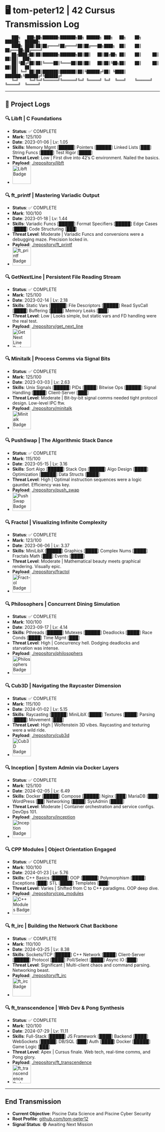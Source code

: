 # 🖥️ tom-peter12 | 42 Cursus Transmission Log

```
   ███╗   ███╗██╗███████╗███████╗██╗ ██████╗ ███╗   ██╗    ██╗      ██████╗  ██████╗ 
   ████╗ ████║██║██╔════╝██╔════╝██║██╔═══██╗████╗  ██║    ██║     ██╔═══██╗██╔════╝ 
   ██╔████╔██║██║███████╗███████╗██║██║   ██║██╔██╗ ██║    ██║     ██║   ██║██║  ███╗
   ██║╚██╔╝██║██║╚════██║╚════██║██║██║   ██║██║╚██╗██║    ██║     ██║   ██║██║   ██║
   ██║ ╚═╝ ██║██║███████║███████║██║╚██████╔╝██║ ╚████║    ███████╗╚██████╔╝╚██████╔╝
   ╚═╝     ╚═╝╚═╝╚══════╝╚══════╝╚═╝ ╚═════╝ ╚═╝  ╚═══╝    ╚══════╝ ╚═════╝  ╚═════╝ 
```
   
   
---

## 🚀 Project Logs

### 🔍 Libft | C Foundations
- **Status**: ✅ COMPLETE
- **Mark**: 125/100
- **Date**: 2023-01-06 | Lv: 1.05
- **Skills**: Memory Mgmt [█████] Pointers [█████] Linked Lists [███] String Funcs [████] Test Rigor [████]
- **Threat Level**: Low | First dive into 42’s C environment. Nailed the basics.
- **Payload**: [./repository/libft](https://github.com/tom-peter12/01-libft)
- <img src="https://raw.githubusercontent.com/tom-peter12/tom-peter12/main/badges/libft.png" width="60" alt="Libft Badge">

### 🔍 ft_printf | Mastering Variadic Output
- **Status**: ✅ COMPLETE
- **Mark**: 100/100
- **Date**: 2023-01-18 | Lv: 1.44
- **Skills**: Variadic Funcs [█████] Format Specifiers [█████] Edge Cases [████] Code Structuring [███]
- **Threat Level**: Moderate | Variadic Funcs and conversions were a debugging maze. Precision locked in.
- **Payload**: [./repository/ft_printf](https://github.com/tom-peter12/02-ft_printf)
- <img src="https://raw.githubusercontent.com/tom-peter12/tom-peter12/main/badges/printf.png" width="60" alt="ft_printf Badge">

### 🔍 GetNextLine | Persistent File Reading Stream
- **Status**: ✅ COMPLETE
- **Mark**: 125/100
- **Date**: 2023-02-14 | Lv: 2.18
- **Skills**: Static Vars [█████] File Descriptors [█████] Read SysCall [████] Buffering [████] Memory Leaks [███]
- **Threat Level**: Low | Looks simple, but static vars and FD handling were the real test.
- **Payload**: [./repository/get_next_line](https://github.com/tom-peter12/get_next_line)
- <img src="https://raw.githubusercontent.com/tom-peter12/tom-peter12/main/badges/gnl.png" width="60" alt="Get Next Line Badge">

### 🔍 Minitalk | Process Comms via Signal Bits
- **Status**: ✅ COMPLETE
- **Mark**: 125/100
- **Date**: 2023-03-03 | Lv: 2.63
- **Skills**: Unix Signals [█████] PIDs [████] Bitwise Ops [█████] Signal Handling [████] Client-Server [███]
- **Threat Level**: Moderate | Bit-by-bit signal comms needed tight protocol design. Low-level IPC ftw.
- **Payload**: [./repository/minitalk](https://github.com/tom-peter12/minitalk)
- <img src="https://raw.githubusercontent.com/tom-peter12/tom-peter12/main/badges/minitalk.png" width="60" alt="Minitalk Badge">

### 🔍 PushSwap | The Algorithmic Stack Dance
- **Status**: ✅ COMPLETE
- **Mark**: 115/100
- **Date**: 2023-05-15 | Lv: 3.16
- **Skills**: Sort Algo [█████] Stack Ops [█████] Algo Design [████] Optimization [█████] Data Structs [████]
- **Threat Level**: High | Optimal instruction sequences were a logic gauntlet. Efficiency was key.
- **Payload**: [./repository/push_swap](https://github.com/tom-peter12/push_swap)
- <img src="https://raw.githubusercontent.com/tom-peter12/tom-peter12/main/badges/pushswap.png" width="60" alt="Push Swap Badge">

### 🔍 Fractol | Visualizing Infinite Complexity
- **Status**: ✅ COMPLETE
- **Mark**: 123/100
- **Date**: 2023-06-06 | Lv: 3.37
- **Skills**: MiniLibX [█████] Graphics [████] Complex Nums [████] Fractals Math [███] Events [████]
- **Threat Level**: Moderate | Mathematical beauty meets graphical rendering. Visually epic.
- **Payload**: [./repository/fractol](https://github.com/tom-peter12/fractol)
- <img src="https://raw.githubusercontent.com/tom-peter12/tom-peter12/main/badges/fractol.png" width="60" alt="Fract-ol Badge">

### 🔍 Philosophers | Concurrent Dining Simulation
- **Status**: ✅ COMPLETE
- **Mark**: 100/100
- **Date**: 2023-09-17 | Lv: 4.14
- **Skills**: Pthreads [█████] Mutexes [█████] Deadlocks [████] Race Conds [████] Time Mgmt [███]
- **Threat Level**: High | Concurrency hell. Dodging deadlocks and starvation was intense.
- **Payload**: [./repository/philosophers](https://github.com/tom-peter12/philo)
- <img src="https://raw.githubusercontent.com/tom-peter12/tom-peter12/main/badges/philo.png" width="60" alt="Philosophers Badge">

### 🔍 Cub3D | Navigating the Raycaster Dimension
- **Status**: ✅ COMPLETE
- **Mark**: 115/100
- **Date**: 2024-01-02 | Lv: 5.15
- **Skills**: Raycasting [█████] MiniLibX [████] Textures [████] Parsing [████] Movement [███]
- **Threat Level**: High | Wolfenstein 3D vibes. Raycasting and texturing were a wild ride.
- **Payload**: [./repository/cub3d](https://github.com/tom-peter12/cub3D)
- <img src="https://raw.githubusercontent.com/tom-peter12/tom-peter12/main/badges/cub3D.png" width="60" alt="Cub3D Badge">

### 🔍 Inception | System Admin via Docker Layers
- **Status**: ✅ COMPLETE
- **Mark**: 125/100
- **Date**: 2024-02-05 | Lv: 6.49
- **Skills**: Docker [█████] Compose [█████] Nginx [███] MariaDB [███] WordPress [██] Networking [████] SysAdmin [████]
- **Threat Level**: Moderate | Container orchestration and service configs. DevOps 101.
- **Payload**: [./repository/inception](https://github.com/tom-peter12/Inception)
- <img src="https://raw.githubusercontent.com/tom-peter12/tom-peter12/main/badges/inceptionm.png" width="60" alt="Inception Badge">

### 🔍 CPP Modules | Object Orientation Engaged
- **Status**: ✅ COMPLETE
- **Mark**: 100/100
- **Date**: 2024-01-23 | Lv: 5.76
- **Skills**: C++ Basics [█████] OOP [█████] Polymorphism [████] Exceptions [███] STL [████] Templates [███]
- **Threat Level**: Varies | Shifted from C to C++ paradigms. OOP deep dive.
- **Payload**: [./repository/cpp_modules](https://github.com/tom-peter12/CPP_Modules)
- <img src="https://raw.githubusercontent.com/tom-peter12/tom-peter12/main/badges/cppmodule.png" width="60" alt="C++ Modules Badge">

### 🔍 ft_irc | Building the Network Chat Backbone
- **Status**: ✅ COMPLETE
- **Mark**: 110/100
- **Date**: 2024-03-25 | Lv: 8.38
- **Skills**: Sockets/TCP [█████] C++ Network [████] Client-Server [█████] Protocol [████] Poll/Select [████] Async IO [███]
- **Threat Level**: Significant | Multi-client chaos and command parsing. Networking beast.
- **Payload**: [./repository/ft_irc](https://github.com/tom-peter12/ft_irc)
- <img src="https://raw.githubusercontent.com/tom-peter12/tom-peter12/main/badges/irc.png" width="60" alt="ft_irc Badge">

### 🔍 ft_transcendence | Web Dev & Pong Synthesis
- **Status**: ✅ COMPLETE
- **Mark**: 120/100
- **Date**: 2024-07-29 | Lv: 11.11
- **Skills**: Full-Stack [█████] JS Framework [████] Backend [████] WebSockets [█████] DB/SQL [███] Auth [████] Docker [█████] Game Logic [███]
- **Threat Level**: Apex | Cursus finale. Web tech, real-time comms, and Pong glory.
- **Payload**: [./repository/ft_transcendence](https://github.com/tom-peter12/ft_transcendence)
- <img src="https://raw.githubusercontent.com/tom-peter12/tom-peter12/main/badges/transcendence.png" width="60" alt="ft_transcendence Badge">

---

## End Transmission
- **Current Objective**: Piscine Data Science and Piscine Cyber Security
- **Root Profile**: [github.com/tom-peter12](https://github.com/tom-peter12)
- **Signal Status**: 🟢 Awaiting Next Mission